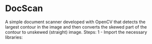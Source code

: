 # DocScan
A simple document scanner developed with OpenCV that detects the largest contour in the image and then converts the skewed part of the contour to 
unskewed (straight) image.
Steps:
1 - Import the necessary libraries:
